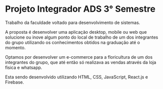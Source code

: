 # Projeto Integrador ADS 3° Semestre

Trabalho da faculdade voltado para desenvolvimento de sistemas.

A proposta é desenvolver uma aplicação desktop, mobile ou web que solucione ou inove algum ponto do local de trabalho de um dos integrantes do grupo utilizando os conhecimentos obtidos na graduação até o momento. 

Optamos por desenvolver um e-commerce para a floricultura de um dos integrantes do grupo, que até então só realizava as vendas através da loja fisica e whatsapp.

Esta sendo desenvolvido utilizando HTML, CSS, JavaScript, React.js e Firebase.
